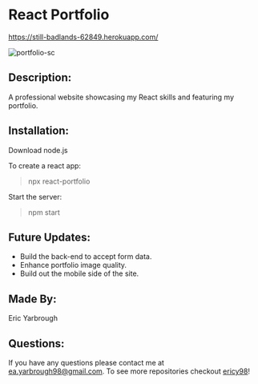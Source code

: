 # React Portfolio
https://still-badlands-62849.herokuapp.com/

![portfolio-sc](https://user-images.githubusercontent.com/65314282/96062540-8ae4df00-0e5b-11eb-9203-c60187bfb6e8.png)

## Description:
A professional website showcasing my React skills and featuring my portfolio.

## Installation:
Download node.js

To create a react app:
 > npx react-portfolio 

Start the server:
  > npm start

## Future Updates:
* Build the back-end to accept form data.
* Enhance portfolio image quality.
* Build out the mobile side of the site.

## Made By:
Eric Yarbrough

## Questions:
If you have any questions please contact me at ea.yarbrough98@gmail.com. To see more repositories checkout [ericy98](https://github.com/ericy98/)!
